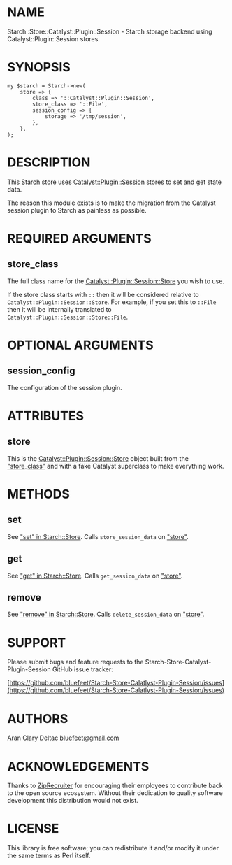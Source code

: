 # NAME

Starch::Store::Catalyst::Plugin::Session - Starch storage backend using
Catalyst::Plugin::Session stores.

# SYNOPSIS

    my $starch = Starch->new(
        store => {
            class => '::Catalyst::Plugin::Session',
            store_class => '::File',
            session_config => {
                storage => '/tmp/session',
            },
        },
    );

# DESCRIPTION

This [Starch](https://metacpan.org/pod/Starch) store uses [Catalyst::Plugin::Session](https://metacpan.org/pod/Catalyst::Plugin::Session) stores
to set and get state data.

The reason this module exists is to make the migration from
the Catalyst session plugin to Starch as painless as possible.

# REQUIRED ARGUMENTS

## store\_class

The full class name for the [Catalyst::Plugin::Session::Store](https://metacpan.org/pod/Catalyst::Plugin::Session::Store) you
wish to use.

If the store class starts with `::` then it will be considered
relative to `Catalyst::Plugin::Session::Store`.  For example, if
you set this to `::File` then it will be internally translated to
`Catalyst::Plugin::Session::Store::File`.

# OPTIONAL ARGUMENTS

## session\_config

The configuration of the session plugin.

# ATTRIBUTES

## store

This is the [Catalyst::Plugin::Session::Store](https://metacpan.org/pod/Catalyst::Plugin::Session::Store) object built from the
["store\_class"](#store_class) and with a fake Catalyst superclass to make everything
work.

# METHODS

## set

See ["set" in Starch::Store](https://metacpan.org/pod/Starch::Store#set).  Calls `store_session_data` on ["store"](#store).

## get

See ["get" in Starch::Store](https://metacpan.org/pod/Starch::Store#get).  Calls `get_session_data` on ["store"](#store).

## remove

See ["remove" in Starch::Store](https://metacpan.org/pod/Starch::Store#remove).  Calls `delete_session_data` on ["store"](#store).

# SUPPORT

Please submit bugs and feature requests to the
Starch-Store-Catalyst-Plugin-Session GitHub issue tracker:

[https://github.com/bluefeet/Starch-Store-Calatlyst-Plugin-Session/issues](https://github.com/bluefeet/Starch-Store-Calatlyst-Plugin-Session/issues)

# AUTHORS

Aran Clary Deltac <bluefeet@gmail.com>

# ACKNOWLEDGEMENTS

Thanks to [ZipRecruiter](https://www.ziprecruiter.com/)
for encouraging their employees to contribute back to the open
source ecosystem.  Without their dedication to quality software
development this distribution would not exist.

# LICENSE

This library is free software; you can redistribute it and/or modify
it under the same terms as Perl itself.
